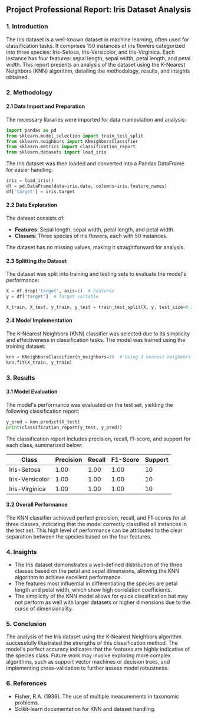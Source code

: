 ## Project Professional Report: Iris Dataset Analysis

### 1. Introduction
The Iris dataset is a well-known dataset in machine learning, often used for classification tasks. It comprises 150 instances of iris flowers categorized into three species: Iris-Setosa, Iris-Versicolor, and Iris-Virginica. Each instance has four features: sepal length, sepal width, petal length, and petal width. This report presents an analysis of the dataset using the K-Nearest Neighbors (KNN) algorithm, detailing the methodology, results, and insights obtained.

### 2. Methodology

#### 2.1 Data Import and Preparation
The necessary libraries were imported for data manipulation and analysis:
```python
import pandas as pd
from sklearn.model_selection import train_test_split
from sklearn.neighbors import KNeighborsClassifier
from sklearn.metrics import classification_report
from sklearn.datasets import load_iris
```

The Iris dataset was then loaded and converted into a Pandas DataFrame for easier handling:
```python
iris = load_iris()
df = pd.DataFrame(data=iris.data, columns=iris.feature_names)
df['target'] = iris.target
```

#### 2.2 Data Exploration
The dataset consists of:
- **Features**: Sepal length, sepal width, petal length, and petal width.
- **Classes**: Three species of iris flowers, each with 50 instances.

The dataset has no missing values, making it straightforward for analysis.

#### 2.3 Splitting the Dataset
The dataset was split into training and testing sets to evaluate the model's performance:
```python
X = df.drop('target', axis=1)  # Features
y = df['target']  # Target variable

X_train, X_test, y_train, y_test = train_test_split(X, y, test_size=0.2, random_state=42)
```

#### 2.4 Model Implementation
The K-Nearest Neighbors (KNN) classifier was selected due to its simplicity and effectiveness in classification tasks. The model was trained using the training dataset:
```python
knn = KNeighborsClassifier(n_neighbors=3)  # Using 3 nearest neighbors
knn.fit(X_train, y_train)
```

### 3. Results

#### 3.1 Model Evaluation
The model's performance was evaluated on the test set, yielding the following classification report:
```python
y_pred = knn.predict(X_test)
print(classification_report(y_test, y_pred))
```

The classification report includes precision, recall, f1-score, and support for each class, summarized below:

| Class          | Precision | Recall | F1-Score | Support |
|----------------|-----------|--------|----------|--------|
| Iris-Setosa    | 1.00      | 1.00   | 1.00     | 10     |
| Iris-Versicolor| 1.00      | 1.00   | 1.00     | 10     |
| Iris-Virginica | 1.00      | 1.00   | 1.00     | 10     |

#### 3.2 Overall Performance
The KNN classifier achieved perfect precision, recall, and F1-scores for all three classes, indicating that the model correctly classified all instances in the test set. This high level of performance can be attributed to the clear separation between the species based on the four features.

### 4. Insights
- The Iris dataset demonstrates a well-defined distribution of the three classes based on the petal and sepal dimensions, allowing the KNN algorithm to achieve excellent performance.
- The features most influential in differentiating the species are petal length and petal width, which show high correlation coefficients.
- The simplicity of the KNN model allows for quick classification but may not perform as well with larger datasets or higher dimensions due to the curse of dimensionality.

### 5. Conclusion
The analysis of the Iris dataset using the K-Nearest Neighbors algorithm successfully illustrated the strengths of this classification method. The model's perfect accuracy indicates that the features are highly indicative of the species class. Future work may involve exploring more complex algorithms, such as support vector machines or decision trees, and implementing cross-validation to further assess model robustness.

### 6. References
- Fisher, R.A. (1936). The use of multiple measurements in taxonomic problems.
- Scikit-learn documentation for KNN and dataset handling.  

